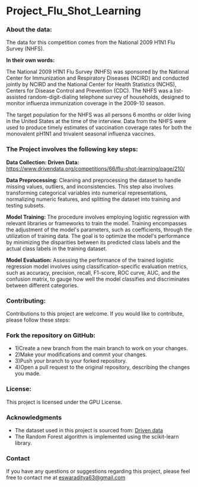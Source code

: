 # Project_Flu_Shot_Learning

### About the data:
The data for this competition comes from the National 2009 H1N1 Flu Survey (NHFS).

**In their own words:**

The National 2009 H1N1 Flu Survey (NHFS) was sponsored by the National Center for Immunization and Respiratory Diseases (NCIRD) and conducted jointly by NCIRD and the National Center for Health Statistics (NCHS), Centers for Disease Control and Prevention (CDC). The NHFS was a list-assisted random-digit-dialing telephone survey of households, designed to monitor influenza immunization coverage in the 2009-10 season.

The target population for the NHFS was all persons 6 months or older living in the United States at the time of the interview. Data from the NHFS were used to produce timely estimates of vaccination coverage rates for both the monovalent pH1N1 and trivalent seasonal influenza vaccines.

### The Project involves the following key steps:

**Data Collection: Driven Data:** https://www.drivendata.org/competitions/66/flu-shot-learning/page/210/

**Data Preprocessing:** Cleaning and preprocessing the dataset to handle missing values, outliers, and inconsistencies. This step also involves transforming categorical variables into numerical representations, normalizing numeric features, and splitting the dataset into training and testing subsets.

**Model Training:** The procedure involves employing logistic regression with relevant libraries or frameworks to train the model. Training encompasses the adjustment of the model's parameters, such as coefficients, through the utilization of training data. The goal is to optimize the model's performance by minimizing the disparities between its predicted class labels and the actual class labels in the training dataset.

**Model Evaluation:** Assessing the performance of the trained logistic regression model involves using classification-specific evaluation metrics, such as accuracy, precision, recall, F1-score, ROC curve, AUC, and the confusion matrix, to gauge how well the model classifies and discriminates between different categories.
### Contributing:
Contributions to this project are welcome. If you would like to contribute, please follow these steps:

### Fork the repository on GitHub:
- 1)Create a new branch from the main branch to work on your changes.
- 2)Make your modifications and commit your changes.
- 3)Push your branch to your forked repository.
- 4)Open a pull request to the original repository, describing the changes you made.

### License:
This project is licensed under the GPU License.

### Acknowledgments
- The dataset used in this project is sourced from: [Driven data](https://www.drivendata.org/competitions/66/flu-shot-learning/page/210/)
- The Random Forest algorithm is implemented using the scikit-learn library.

### Contact
If you have any questions or suggestions regarding this project, please feel free to contact me at eswaraditya63@gmail.com
